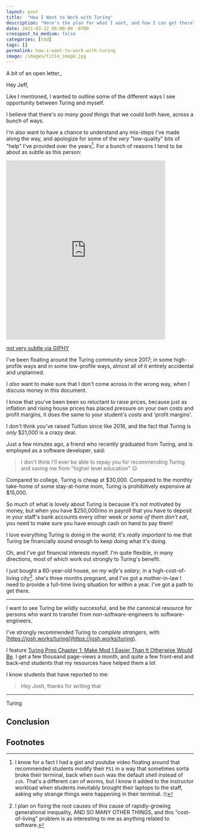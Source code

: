 ```yaml
---
layout: post
title:  "How I Want to Work with Turing"
description: "Here's the plan for what I want, and how I can get there"
date: 2021-03-22 06:00:00 -0700
crosspost_to_medium: false
categories: [tbd]
tags: []
permalink: how-i-want-to-work-with-turing
image: /images/title_image.jpg
---
```


A bit of an open letter_

Hey Jeff,

Like I mentioned, I wanted to outline some of the different ways I see opportunity between Turing and myself.

I believe that there's _so many good things_ that we could both have, across a bunch of ways.

I'm also want to have a chance to understand any mis-steps I've made along the way, and apologize for some of the _very_ "low-quality" bits of "help" I've provided over the years[^shell-mistakes]. For a bunch of reasons I tend to be about as subtle as this person:

[^shell-mistakes]: I know for a fact I had a gist and youtube video floating around that recommended students modify their `PS1` in a way that sometimes sorta broke their terminal, back when `bash` was the default shell instead of `zsh`. That's a different can of worms, but I know it added to the instructor workload when students inevitably brought their laptops to the staff, asking why strange things were happening in their terminal. 🙄

<iframe src="https://giphy.com/embed/k3fTc8vOmbZRU8BCXW" width="427" height="480" frameBorder="0" class="giphy-embed" allowFullScreen></iframe><p><a href="https://giphy.com/gifs/ZurichInsurance-gifz-zgif-zgifs-k3fTc8vOmbZRU8BCXW">not very subtle via GIPHY</a></p>

I've been floating around the Turing community since 2017; in some high-profile ways and in some low-profile ways, almost all of it entirely accidental and unplanned. 

I _also_ want to make sure that I don't come across in the wrong way, when I discuss money in this document. 

I know that you've been been so reluctant to raise prices, because just as inflation and rising house prices has placed pressure on your own costs and profit margins, it does the same to your student's costs and 'profit margins'.

I don't think you've raised Tuition since like 2016, and the fact that Turing is _only_ $21,000 is a crazy deal. 

Just a few minutes ago, a friend who recently graduated from Turing, and is employed as a software developer, said:

> I don't think I'll ever be able to repay you for recommending Turing and saving me from "higher level education" :confounded:

Compared to college, Turing is cheap at $30,000. Compared to the monthly take-home of some stay-at-home mom, Turing is prohibitively expensive at $15,000. 

So much of what is lovely about Turing is because it's not motivated by money, but when you have $250,000/mo in payroll that you have to deposit in your staff's bank accounts every other week _or some of them don't eat_, you need to make sure you have enough cash on hand to pay them!

I love everything Turing is doing in the world; it's _really important_ to me that Turing be financially sound enough to keep doing what it's doing.

Oh, and I've got financial interests myself. I'm quite flexible, in many directions, most of which work out strongly to Turing's benefit.

I just bought a 60-year-old house, _on my wife's salary_, in a high-cost-of-living city[^cost-of-living]. she's three months pregnant, and I've got a mother-in-law I need to provide a full-time living situation for within a year. I've got a path to get there.

[^cost-of-living]: I plan on fixing the root causes of this cause of rapidly-growing generational inequality, AND SO MANY OTHER THINGS, and this "cost-of-living" problem is as interesting to me as anything related to software.

-----------------------

I want to see Turing be wildly successful, and be _the_ canonical resource for persons who want to transfer from non-software-engineers to software-engineers.

I've strongly recommended Turing to _complete strangers_, with [https://josh.works/turing](https://josh.works/turing).

I feature [Turing Prep Chapter 1: Make Mod 1 Easier Than It Otherwise Would Be](https://josh.works/turing-backend-prep-01-intro). I get a few thousand page-views a month, and quite a few front-end and back-end students that my resources have helped them a lot

I know students that have reported to me:

> Hey Josh, thanks for writing that


----------------------

Turing

## Conclusion




## Footnotes 

